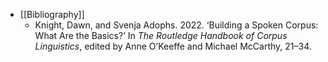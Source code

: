 - [[Bibliography]]
	- Knight, Dawn, and Svenja Adophs. 2022. ‘Building a Spoken Corpus: What Are the Basics?’ In *The Routledge Handbook of Corpus Linguistics*, edited by Anne O’Keeffe and Michael McCarthy, 21–34.